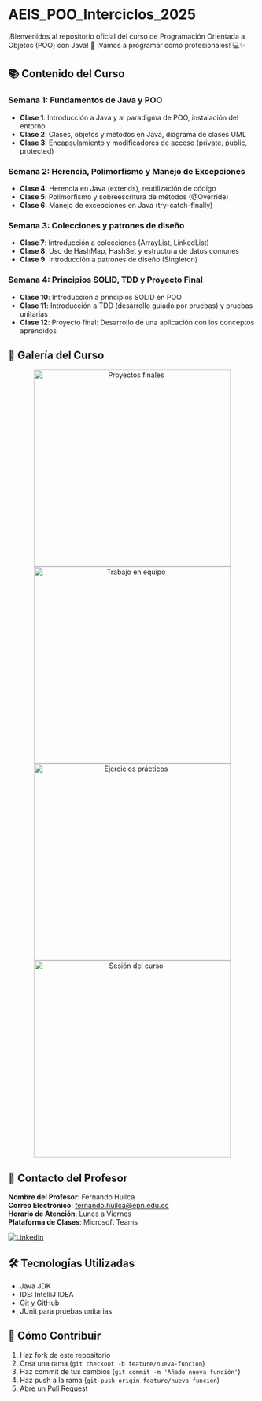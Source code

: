 # AEIS_POO_Interciclos_2025
¡Bienvenidos al repositorio oficial del curso de Programación Orientada a Objetos (POO) con Java! 🚀  ¡Vamos a programar como profesionales! 💻✨

## 📚 Contenido del Curso

### Semana 1: Fundamentos de Java y POO
- **Clase 1**: Introducción a Java y al paradigma de POO, instalación del entorno
- **Clase 2**: Clases, objetos y métodos en Java, diagrama de clases UML
- **Clase 3**: Encapsulamiento y modificadores de acceso (private, public, protected)

### Semana 2: Herencia, Polimorfismo y Manejo de Excepciones
- **Clase 4**: Herencia en Java (extends), reutilización de código
- **Clase 5**: Polimorfismo y sobreescritura de métodos (@Override)
- **Clase 6**: Manejo de excepciones en Java (try-catch-finally)

### Semana 3: Colecciones y patrones de diseño
- **Clase 7**: Introducción a colecciones (ArrayList, LinkedList)
- **Clase 8**: Uso de HashMap, HashSet y estructura de datos comunes
- **Clase 9**: Introducción a patrones de diseño (Singleton)

### Semana 4: Principios SOLID, TDD y Proyecto Final
- **Clase 10**: Introducción a principios SOLID en POO
- **Clase 11**: Introducción a TDD (desarrollo guiado por pruebas) y pruebas unitarias
- **Clase 12**: Proyecto final: Desarrollo de una aplicación con los conceptos aprendidos


## 📸 Galería del Curso

<div align="center">
  <img src="https://github.com/user-attachments/assets/32794e8c-c841-4b21-a6bc-53d1826bd4ec" alt="Proyectos finales" width="400">
  <img src="https://github.com/user-attachments/assets/732cd836-a743-4908-9347-a3c33e593678" alt="Trabajo en equipo" width="400">
  <img src="https://github.com/user-attachments/assets/9f4374f5-3d6d-4104-afb1-79e91ab2913e" alt="Ejercicios prácticos" width="400">
  <img src="https://github.com/user-attachments/assets/c6fd95f5-03d7-4257-9098-2a5420e57ceb" alt="Sesión del curso" width="400">
</div>


## 📩 Contacto del Profesor

**Nombre del Profesor**: Fernando Huilca  
**Correo Electrónico**: fernando.huilca@epn.edu.ec   
**Horario de Atención**: Lunes a Viernes  
**Plataforma de Clases**: Microsoft Teams  

[![LinkedIn](https://img.shields.io/badge/LinkedIn-Perfil_profesional-0077B5?style=for-the-badge&logo=linkedin&logoColor=white)](https://www.linkedin.com/in/fernando-huilca-a3160826a/)

## 🛠 Tecnologías Utilizadas
- Java JDK 
- IDE: IntelliJ IDEA 
- Git y GitHub
- JUnit para pruebas unitarias

## 📌 Cómo Contribuir
1. Haz fork de este repositorio
2. Crea una rama (`git checkout -b feature/nueva-funcion`)
3. Haz commit de tus cambios (`git commit -m 'Añade nueva función'`)
4. Haz push a la rama (`git push origin feature/nueva-funcion`)
5. Abre un Pull Request
